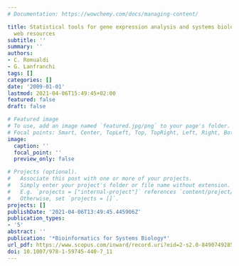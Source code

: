 ```yaml
---
# Documentation: https://wowchemy.com/docs/managing-content/

title: Statistical tools for gene expression analysis and systems biology and related
  web resources
subtitle: ''
summary: ''
authors:
- C. Romualdi
- G. Lanfranchi
tags: []
categories: []
date: '2009-01-01'
lastmod: 2021-04-06T15:49:45+02:00
featured: false
draft: false

# Featured image
# To use, add an image named `featured.jpg/png` to your page's folder.
# Focal points: Smart, Center, TopLeft, Top, TopRight, Left, Right, BottomLeft, Bottom, BottomRight.
image:
  caption: ''
  focal_point: ''
  preview_only: false

# Projects (optional).
#   Associate this post with one or more of your projects.
#   Simply enter your project's folder or file name without extension.
#   E.g. `projects = ["internal-project"]` references `content/project/deep-learning/index.md`.
#   Otherwise, set `projects = []`.
projects: []
publishDate: '2021-04-06T13:49:45.445906Z'
publication_types:
- '5'
abstract: ''
publication: '*Bioinformatics for Systems Biology*'
url_pdf: https://www.scopus.com/inward/record.uri?eid=2-s2.0-84907492856&doi=10.1007%2f978-1-59745-440-7_11&partnerID=40&md5=1b1fcff1841328aeeb8c231b2cd06437
doi: 10.1007/978-1-59745-440-7_11
---
```

